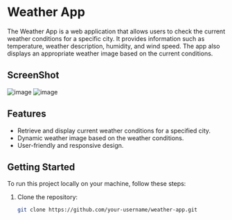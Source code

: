 # Weather App

The Weather App is a web application that allows users to check the current weather conditions for a specific city. It provides information such as temperature, weather description, humidity, and wind speed. The app also displays an appropriate weather image based on the current conditions.

## ScreenShot
![image](https://github.com/ghatna-koshti/weatherApp/assets/142246764/ce30021f-0902-4baf-94a1-fd9819d577d0)
![image](https://github.com/ghatna-koshti/weatherApp/assets/142246764/543f656c-e53b-42d6-8d12-c96a37255cf5)

## Features

- Retrieve and display current weather conditions for a specified city.
- Dynamic weather image based on the weather conditions.
- User-friendly and responsive design.

## Getting Started

To run this project locally on your machine, follow these steps:

1. Clone the repository:

   ```bash
   git clone https://github.com/your-username/weather-app.git
